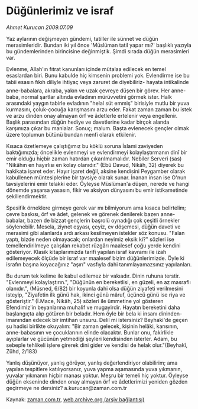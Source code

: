 # Düğünlerimiz ve israf

*Ahmet Kurucan 2009.07.09*

<tr><td class="metin" colspan="2" style="padding-top: 20px; padding-left: 5px; padding-right: 10px;">Yaz aylarının değişmeyen gündemi, tatiller ile sünnet ve düğün merasimleridir. Bundan iki yıl önce 'Müslüman tatil yapar mı?' başlıklı yazıyla bu gündemlerinden birincisine değinmiştik. Şimdi sırada düğün merasimleri var.</td></tr><tr><td class="metin" colspan="2" style="padding-top: 20px; padding-left: 5px; padding-right: 10px;"><p> Evlenme, Allah'ın fıtrat kanunları içinde mütalaa edilecek en temel esaslardan biri. Bunu kabulde hiç kimsenin problemi yok. Evlendirme ise bu tabii esasın fıkıh diliyle ihtiyaç veya zaruret de diyebiliriz- hayata intikalinde anne-babalara, akraba, yakın ve uzak çevreye düşen bir görev. Her anne-baba, normal şartlar altında evladının mürüvvetini görmek ister. Halk arasındaki yaygın tabirle evladının "helal süt emmiş" birisiyle mutlu bir yuva kurmasını, çoluk-çocuğa karışmasını arzu eder. Fakat zaman zaman bu istek ve arzu dinden onay almayan örf ve âdetlerle ertelenir veya engellenir. Başlık parasından düğün hediye ve davetlerine kadar birçok alanda karşımıza çıkar bu manialar. Sonuç; malum. Başta evlenecek gençler olmak üzere toplumun bütünü bundan menfi olarak etkilenir.
<p> Kısaca özetlemeye çalıştığımız bu köklü soruna İslami zaviyeden baktığımızda; öncelikle evlenmeyi ve evlendirmeyi kolaylaştırmanın dinî bir emir olduğu hiçbir zaman hatırdan çıkarılmamalıdır. Nebiler Serveri (sas) "Nikâhın en hayırlısı en kolay olanıdır." (Ebû Davud, Nikâh, 32) diyerek bu hakikata işaret eder. Hayır işaret değil, aksine kendisini Peygamber olarak kabullenen müntesiplerine bir tavsiye olarak sunar. İnanan insan ise O'nun tavsiyelerini emir telakki eder. Öyleyse Müslüman'a düşen, nerede ve hangi dönemde yaşarsa yasasın, fikir ve aksiyon dünyasını bu emir istikametinde şekillendirmektir.
<p> Spesifik örneklere girmeye gerek var mı bilmiyorum ama kısaca belirtelim; çevre baskısı, örf ve âdet, gelenek ve görenek denilerek bazen anne-babalar, bazen de bizzat gençlerin başrolü oynadığı çok çeşitli örnekler söylenebilir. Mesela, ziynet eşyası, çeyiz, ev döşemesi, düğün daveti ve merasimi gibi alanlarda ardı arkası kesilmeyen istekler söz konusu. "Falan yaptı, bizde neden olmayacak; onlardan neyimiz eksik ki?" sözleri ise temellendirilmeye çalışılan rekabet rüzgârı maalesef çoğu yerde kendini gösteriyor. Klasik kitaplarımızda tarifi yapılan israf kavramı ile izah edilemeyecek ölçüde bir israf var maalesef bizim düğünlerimizde. Öyle ki israfın başına koyacağınız "aşırı" vasfıyla dahi tanımlayamazsınız yapılanları.
<p> Bu durum tek kelime ile kabul edilemez bir vakıadır. Dinin ruhuna terstir. "Evlenmeyi kolaylaştırın.", "Düğünün en bereketlisi, en güzeli, en az masraflı olanıdır.", (Müsned, 6/82) bir koyunla dahi olsa düğün ziyafeti verilmesini isteyip, "Ziyafetin ilk günü hak, ikinci günü mâruf, üçüncü günü ise riya ve gösteriştir." (İ.Mace, Nikâh, 25) sözleri ile ümmetine yol gösteren Efendimiz'in beyanlarına muhalif ve mugayirdir. Hayatın bereketini daha başlangıçta alıp götüren bir beladır. Hem öyle bir bela ki insanı dininden-imanından edecek bir imtihan unsuru. Delil mi istersiniz? Beyhaki'de geçen şu hadisi birlikte okuyalım: "Bir zaman gelecek, kişinin helâki, karısının, anne-babasının ve çocuklarının elinde olacaktır. Bunlar onu, fakirlikle ayıplarlar ve gücünün yetmediği şeyleri kendisinden isterler. Adam, bu sebeple tehlikeli işlere girerek dini gider ve kendisi de helak olur."(Beyhakî, Zühd, 2/183)
<p> Yanlış düşünüyor, yanlış görüyor, yanlış değerlendiriyor olabilirim; ama yapılan tespitlere katılıyorsanız, yuva yapma aşamasında yuva yıkmanın, yuvalar yıkmanın hiçbir manası yoktur. Meşru bir temeli hiç yoktur. Öyleyse düğün ekseninde dinden onay almayan örf ve âdetlerimizi yeniden gözden geçirmeye ne dersiniz? a.kurucan@zaman.com.tr<br/></p></p></p></p></p></td></tr>

Kaynak: [zaman.com.tr](http://zaman.com.tr/yazar.do?yazino=867469), [web.archive.org (arşiv bağlantısı)](http://web.archive.org/web/20090714010511/http://www.zaman.com.tr:80/yazar.do?yazino=867469)

